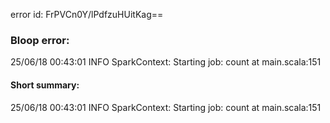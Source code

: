 error id: FrPVCn0Y/lPdfzuHUitKag==
### Bloop error:

25/06/18 00:43:01 INFO SparkContext: Starting job: count at main.scala:151
#### Short summary: 

25/06/18 00:43:01 INFO SparkContext: Starting job: count at main.scala:151